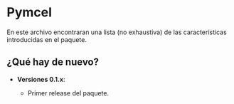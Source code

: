 # Pymcel

En este archivo encontraran una lista (no exhaustiva) de las
características introducidas en el paquete.

## ¿Qué hay de nuevo?

- **Versiones 0.1.x**:

  - Primer release del paquete.
